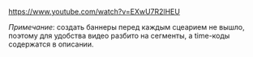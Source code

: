 https://www.youtube.com/watch?v=EXwU7R2lHEU

*Примечание*: создать баннеры перед каждым сцеарием не вышло, поэтому для
удобства видео разбито на сегменты, а time-коды содержатся в описании.
